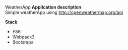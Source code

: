 WeatherApp
<b>Application description</b>
</br>
Simple weatherApp using http://openweathermap.org/api

<b>Stack</b>
</br>
- ES6
- Webpack3
- Bootsrapa
